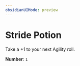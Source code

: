 ```yaml
---
obsidianUIMode: preview
---
```

# Stride Potion

Take a +1 to your next Agility roll.

**Number**: `1`
